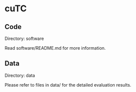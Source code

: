 # cuTC

## Code

Directory: software 

Read software/README.md for more information.

## Data

Directory: data 

Please refer to files in data/ for the detailed evaluation results.